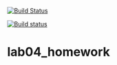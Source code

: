 [![Build Status](https://travis-ci.org/Spardoks/lab04_homework.svg?branch=master)](https://travis-ci.org/Spardoks/lab04_homework)

[![Build status](https://ci.appveyor.com/api/projects/status/roj7fqg9uqyv3vwu?svg=true)](https://ci.appveyor.com/project/Spardoks/lab04-homework)

# lab04_homework
